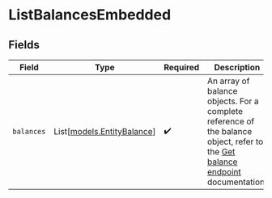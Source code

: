 # ListBalancesEmbedded


## Fields

| Field                                                                                                                                        | Type                                                                                                                                         | Required                                                                                                                                     | Description                                                                                                                                  |
| -------------------------------------------------------------------------------------------------------------------------------------------- | -------------------------------------------------------------------------------------------------------------------------------------------- | -------------------------------------------------------------------------------------------------------------------------------------------- | -------------------------------------------------------------------------------------------------------------------------------------------- |
| `balances`                                                                                                                                   | List[[models.EntityBalance](../models/entitybalance.md)]                                                                                     | :heavy_check_mark:                                                                                                                           | An array of balance objects. For a complete reference of<br/>the balance object, refer to the [Get balance endpoint](get-balance) documentation. |